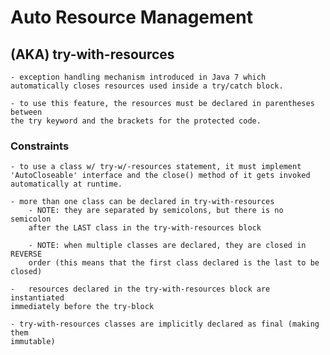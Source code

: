 # Auto Resource Management 
## (AKA) try-with-resources

    - exception handling mechanism introduced in Java 7 which 
    automatically closes resources used inside a try/catch block. 
    
    - to use this feature, the resources must be declared in parentheses between
    the try keyword and the brackets for the protected code. 
    
### Constraints

    - to use a class w/ try-w/-resources statement, it must implement 
    'AutoCloseable' interface and the close() method of it gets invoked
    automatically at runtime. 
    
    - more than one class can be declared in try-with-resources
        - NOTE: they are separated by semicolons, but there is no semicolon
        after the LAST class in the try-with-resources block
        
        - NOTE: when multiple classes are declared, they are closed in REVERSE
        order (this means that the first class declared is the last to be closed)
        
    -   resources declared in the try-with-resources block are instantiated
    immediately before the try-block
    
    - try-with-resources classes are implicitly declared as final (making them 
    immutable) 
    
    
    